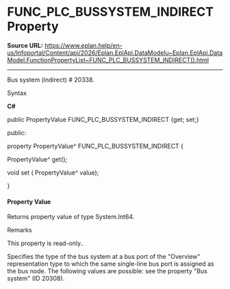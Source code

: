 # FUNC_PLC_BUSSYSTEM_INDIRECT Property

**Source URL:** https://www.eplan.help/en-us/Infoportal/Content/api/2026/Eplan.EplApi.DataModelu~Eplan.EplApi.DataModel.FunctionPropertyList~FUNC_PLC_BUSSYSTEM_INDIRECT().html

---

Bus system (indirect) # 20338.

Syntax

**C#**



public PropertyValue FUNC_PLC_BUSSYSTEM_INDIRECT {get; set;}

public:

property PropertyValue^ FUNC_PLC_BUSSYSTEM_INDIRECT {

   PropertyValue^ get();

   void set (    PropertyValue^ value);

}


#### Property Value

Returns property value of type System.Int64.

Remarks

This property is read-only..

Specifies the type of the bus system at a bus port of the "Overview" representation type to which the same single-line bus port is assigned as the bus node. The following values are possible: see the property "Bus system" (ID 20308).
